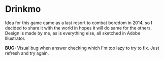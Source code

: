 # Drinkmo

Idea for this game came as a last resort to combat boredom in 2014, so I decided to share it with the world in hopes it will do same for the others. Design is made by me, as is everything else, all sketched in Adobe Illustrator.

**BUG:** Visual bug when answer checking which I'm too lazy to try to fix. Just refresh and try again.
